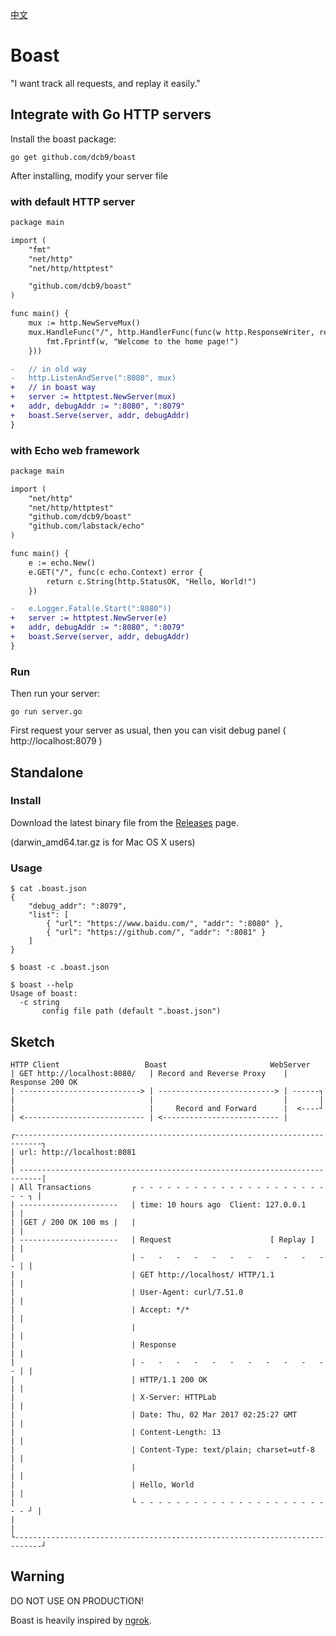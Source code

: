 [中文](./README_zh.md)

Boast
=========

"I want track all requests, and replay it easily."

## Integrate with Go HTTP servers

Install the boast package:

`go get github.com/dcb9/boast`

After installing, modify your server file

### with default HTTP server

```diff
package main

import (
	"fmt"
	"net/http"
	"net/http/httptest"

	"github.com/dcb9/boast"
)

func main() {
	mux := http.NewServeMux()
	mux.HandleFunc("/", http.HandlerFunc(func(w http.ResponseWriter, req *http.Request) {
		fmt.Fprintf(w, "Welcome to the home page!")
	}))

-	// in old way
-	http.ListenAndServe(":8080", mux)
+	// in boast way
+	server := httptest.NewServer(mux)
+	addr, debugAddr := ":8080", ":8079"
+	boast.Serve(server, addr, debugAddr)
}
```

### with Echo web framework

```diff
package main

import (
	"net/http"
	"net/http/httptest"
	"github.com/dcb9/boast"
	"github.com/labstack/echo"
)

func main() {
	e := echo.New()
	e.GET("/", func(c echo.Context) error {
		return c.String(http.StatusOK, "Hello, World!")
	})

-   e.Logger.Fatal(e.Start(":8080"))
+	server := httptest.NewServer(e)
+	addr, debugAddr := ":8080", ":8079"
+	boast.Serve(server, addr, debugAddr)
}
```

### Run

Then run your server:

`go run server.go`

First request your server as usual, then you can visit debug panel ( http://localhost:8079 )

## Standalone

### Install

Download the latest binary file from the [Releases](https://github.com/dcb9/boast/releases) page.

(darwin_amd64.tar.gz is for Mac OS X users)

### Usage

```
$ cat .boast.json
{
	"debug_addr": ":8079",
	"list": [
		{ "url": "https://www.baidu.com/", "addr": ":8080" },
		{ "url": "https://github.com/", "addr": ":8081" }
	]
}

$ boast -c .boast.json

$ boast --help
Usage of boast:
  -c string
       config file path (default ".boast.json")
```

## Sketch

```
HTTP Client                   Boast                       WebServer
| GET http://localhost:8080/   | Record and Reverse Proxy    | Response 200 OK
| ---------------------------> | --------------------------> | ------┐
|                              |                             |       |
|                              |     Record and Forward      |  <----┘
| <--------------------------- | <-------------------------- |

┌----------------------------------------------------------------------------┐
| url: http://localhost:8081                                                 |
| ---------------------------------------------------------------------------|
| All Transactions         ┌ - - - - - - - - - - - - - - - - - - - - - - - ┐ |
| ----------------------   | time: 10 hours ago  Client: 127.0.0.1         | |
| |GET / 200 OK 100 ms |   |                                               | |
| ----------------------   | Request                      [ Replay ]       | |
|                          | -   -   -   -   -   -   -   -   -   -   -   - | |
|                          | GET http://localhost/ HTTP/1.1                | |
|                          | User-Agent: curl/7.51.0                       | |
|                          | Accept: */*                                   | |
|                          |                                               | |
|                          | Response                                      | |
|                          | -   -   -   -   -   -   -   -   -   -   -   - | |
|                          | HTTP/1.1 200 OK                               | |
|                          | X-Server: HTTPLab                             | |
|                          | Date: Thu, 02 Mar 2017 02:25:27 GMT           | |
|                          | Content-Length: 13                            | |
|                          | Content-Type: text/plain; charset=utf-8       | |
|                          |                                               | |
|                          | Hello, World                                  | |
|                          └ - - - - - - - - - - - - - - - - - - - - - - - ┘ |
|                                                                            |
└----------------------------------------------------------------------------┘
```

## Warning

DO NOT USE ON PRODUCTION!

Boast is heavily inspired by [ngrok](https://github.com/inconshreveable/ngrok/).
